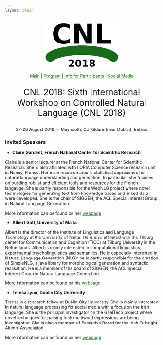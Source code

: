 ```yaml
---
layout: plain
---
```

<style>
a { color: #176B1B; }
#main_content a:hover { color: #30a030; }
</style>
<p align="middle"><img src="cnl2018logo.png" width="250"/></p>
<p class="tabs" align="middle">
<a href="cnl2018.html">Main</a> | <a href="cnl2018program.html">Program</a> |  <a href="cnl2018info.html">Info for Participants</a> | <a href="cnl2018SM.html">Social Media</a>
</p>
<p align="middle" style="font-size:200%">CNL 2018: Sixth International Workshop on Controlled Natural Language (CNL 2018)</p>
<p align="middle">27-28 August 2018 — Maynooth, Co Kildare (near Dublin), Ireland</p>


### Invited Speakers

- <p><strong>Claire Gardent, French National Center for Scientific Research</strong></p>

Claire is a senior lecturer at the French National Center for Scientific Research. She is also affiliated with LORIA Computer Science research unit in Nancy, France. Her main research area is statistical approaches for natural language understanding and generation. In particular, she focuses on building robust and efficient tools and resources for the French langauge. She is partly responsible for the WebNLG project where novel technologies for generating text from knowledge bases and linked data were developed. She is the chair of SIGGEN, the ACL Special Interest Group in Natural Language Generation.

More information can be found on her [webpage](https://members.loria.fr/CGardent/)


- <p><strong>Albert Gatt, University of Malta</strong></p>

Albert is the director of the Institute of Linguistics and Language Technology at the University of Malta. He is also affiliated with the Tilburg center for Communication and Cognition (TiCC) at Tilburg University in the Netherlands. Albert is mainly interested in computational linguistics, experimental psycholinguistics and semantics. He is especially interested in  Natural Language Generation (NLG): he is partly responsible for the creation of SimpleNLG, a java library for morphological generation and syntactic realisation. He is a member of the board of SIGGEN, the ACL Special Interest Group in Natural Language Generation.

More information can be found on his [webpage](http://staff.um.edu.mt/albert.gatt/)

- <p><strong>Teresa Lynn, Dublin City University</strong></p>

Teresa is a research fellow at Dublin City University. She is mainly interested in natural language processing for social media with a focus on the Irish language. She is the principal investigator on the GaelTech project where novel techniques for parsing Irish multiword expressions are being investigated. She is also a member of Executive Board for the Irish Fulbright Alumni Association.

More information can be found on her [webpage](http://www.nclt.dcu.ie/~tlynn/)
